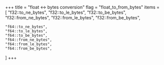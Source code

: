 +++
title = "float ↔ bytes conversion"
flag = "float_to_from_bytes"
items = [
    "f32::to_ne_bytes",
    "f32::to_le_bytes",
    "f32::to_be_bytes",
    "f32::from_ne_bytes",
    "f32::from_le_bytes",
    "f32::from_be_bytes",

    "f64::to_ne_bytes",
    "f64::to_le_bytes",
    "f64::to_be_bytes",
    "f64::from_ne_bytes",
    "f64::from_le_bytes",
    "f64::from_be_bytes",
]
+++
